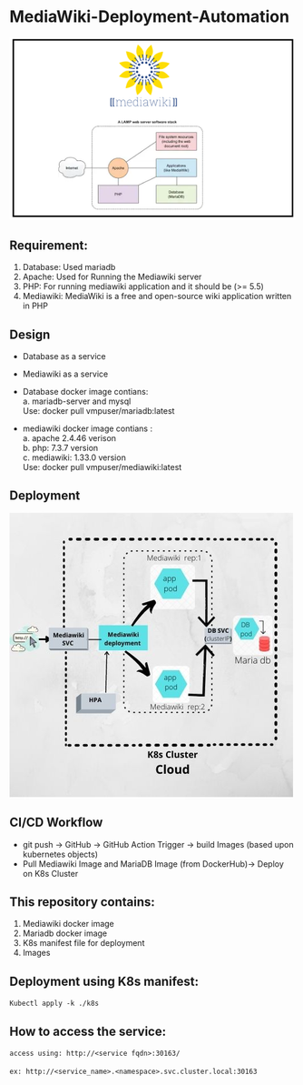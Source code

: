 # MediaWiki-Deployment-Automation

![](images/mediawiki.PNG)                                            

Requirement:
------------
1. Database: Used mariadb
2. Apache: Used for Running the Mediawiki server 
3. PHP: For running mediawiki application and it should be (>= 5.5) 
4. Mediawiki: MediaWiki is a free and open-source wiki application written in PHP

Design
-------
  - Database as a service
  - Mediawiki as a service
  
  - Database docker image contians:                                                                                                                       
      a. mariadb-server and mysql                                                                                             
      Use: docker pull vmpuser/mariadb:latest    
      
  - mediawiki docker image contians :                                                                                                    
      a. apache 2.4.46 verison                                                                                                                 
      b. php: 7.3.7 version                                                                                                                 
      c. mediawiki: 1.33.0 version                                                                                                                 
      Use: docker pull vmpuser/mediawiki:latest       
      
      
Deployment
----------
 ![](images/Mediawiki%20SVC.jpg) 
 

CI/CD Workflow
------------------
  - git push -> GitHub -> GitHub Action Trigger -> build Images (based upon kubernetes objects)
  - Pull Mediawiki Image and MariaDB Image (from DockerHub)-> Deploy on K8s Cluster

 
This repository contains:
--------------------------- 
  1. Mediawiki docker image
  2. Mariadb docker image
  3. K8s manifest file for deployment
  4. Images

Deployment using K8s manifest:
------------------------------
    Kubectl apply -k ./k8s

How to access the service:
--------------------------
    access using: http://<service fqdn>:30163/
    
    ex: http://<service_name>.<namespace>.svc.cluster.local:30163
